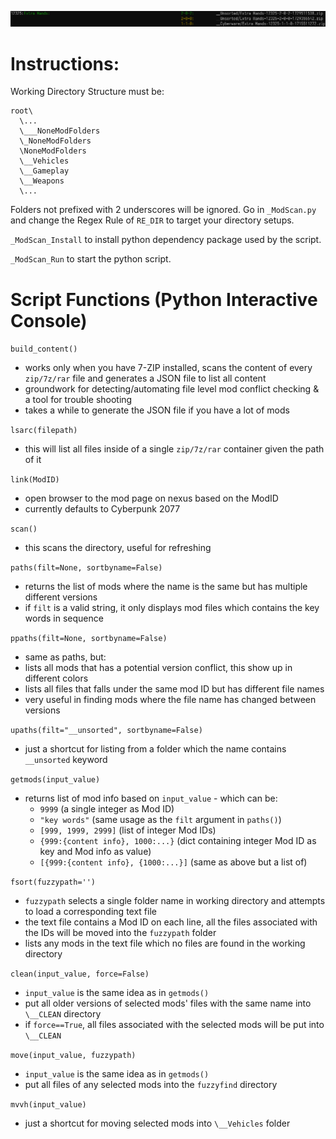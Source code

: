 ![](https://github.com/TeaCrab/NexusArchiveScanner/blob/master/__title.png?raw=true)

# Instructions:
Working Directory Structure must be:
```
root\
  \...
  \___NoneModFolders
  \_NoneModFolders
  \NoneModFolders
  \__Vehicles
  \__Gameplay
  \__Weapons
  \...
```
Folders not prefixed with 2 underscores will be ignored.
Go in `_ModScan.py` and change the Regex Rule of `RE_DIR` to target your directory setups.

`_ModScan_Install` to install python dependency package used by the script.

`_ModScan_Run` to start the python script.

# Script Functions (Python Interactive Console)

`build_content()`
* works only when you have 7-ZIP installed, scans the content of every `zip/7z/rar` file and generates a JSON file to list all content
* groundwork for detecting/automating file level mod conflict checking & a tool for trouble shooting
* takes a while to generate the JSON file if you have a lot of mods

`lsarc(filepath)`
* this will list all files inside of a single `zip/7z/rar` container given the path of it

`link(ModID)`
* open browser to the mod page on nexus based on the ModID
* currently defaults to Cyberpunk 2077

`scan()`
* this scans the directory, useful for refreshing

`paths(filt=None, sortbyname=False)`
* returns the list of mods where the name is the same but has multiple different versions
* if `filt` is a valid string, it only displays mod files which contains the key words in sequence

`ppaths(filt=None, sortbyname=False)`
* same as paths, but:
* lists all mods that has a potential version conflict, this show up in different colors
* lists all files that falls under the same mod ID but has different file names
* very useful in finding mods where the file name has changed between versions

`upaths(filt="__unsorted", sortbyname=False)`
* just a shortcut for listing from a folder which the name contains `__unsorted` keyword

`getmods(input_value)`
* returns list of mod info based on `input_value` - which can be:
  * `9999` (a single integer as Mod ID)
  * `"key words"` (same usage as the `filt` argument in `paths()`)
  * `[999, 1999, 2999]` (list of integer Mod IDs)
  * `{999:{content info}, 1000:...}` (dict containing integer Mod ID as key and Mod info as value)
  * `[{999:{content info}, {1000:...}]` (same as above but a list of)

`fsort(fuzzypath='')`
* `fuzzypath` selects a single folder name in working directory and attempts to load a corresponding text file
* the text file contains a Mod ID on each line, all the files associated with the IDs will be moved into the `fuzzypath` folder
* lists any mods in the text file which no files are found in the working directory

`clean(input_value, force=False)`
* `input_value` is the same idea as in `getmods()`
* put all older versions of selected mods' files with the same name into `\__CLEAN` directory
* if `force==True`, all files associated with the selected mods will be put into `\__CLEAN`

`move(input_value, fuzzypath)`
* `input_value` is the same idea as in `getmods()`
* put all files of any selected mods into the `fuzzyfind` directory

`mvvh(input_value)`
* just a shortcut for moving selected mods into `\__Vehicles` folder